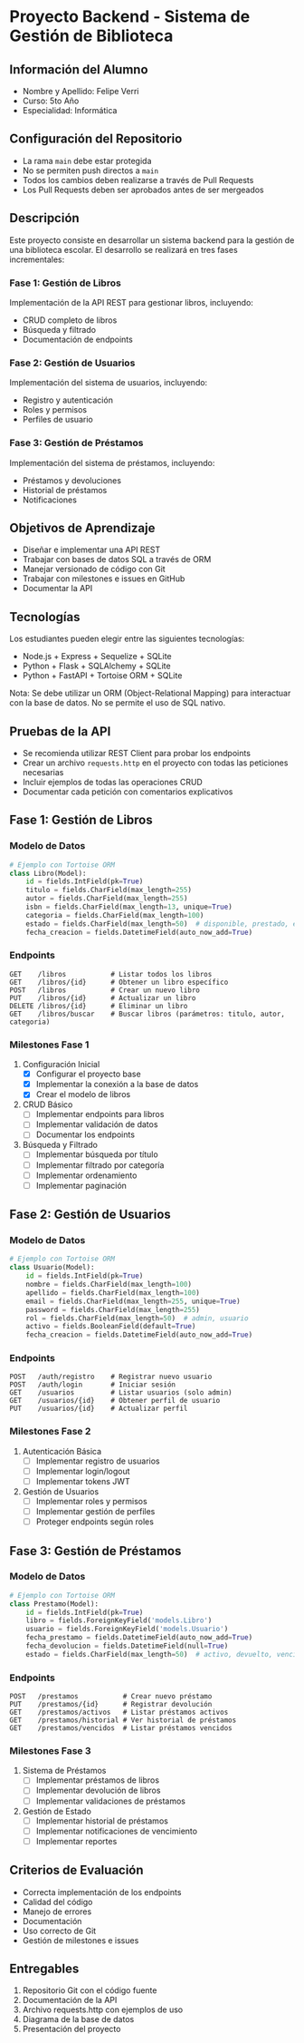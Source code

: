 # Proyecto Backend - Sistema de Gestión de Biblioteca

## Información del Alumno
- Nombre y Apellido: Felipe Verri
- Curso: 5to Año
- Especialidad: Informática

## Configuración del Repositorio
- La rama `main` debe estar protegida
- No se permiten push directos a `main`
- Todos los cambios deben realizarse a través de Pull Requests
- Los Pull Requests deben ser aprobados antes de ser mergeados

## Descripción
Este proyecto consiste en desarrollar un sistema backend para la gestión de una biblioteca escolar. El desarrollo se realizará en tres fases incrementales:

### Fase 1: Gestión de Libros
Implementación de la API REST para gestionar libros, incluyendo:
- CRUD completo de libros
- Búsqueda y filtrado
- Documentación de endpoints

### Fase 2: Gestión de Usuarios
Implementación del sistema de usuarios, incluyendo:
- Registro y autenticación
- Roles y permisos
- Perfiles de usuario

### Fase 3: Gestión de Préstamos
Implementación del sistema de préstamos, incluyendo:
- Préstamos y devoluciones
- Historial de préstamos
- Notificaciones

## Objetivos de Aprendizaje
- Diseñar e implementar una API REST
- Trabajar con bases de datos SQL a través de ORM
- Manejar versionado de código con Git
- Trabajar con milestones e issues en GitHub
- Documentar la API

## Tecnologías
Los estudiantes pueden elegir entre las siguientes tecnologías:
- Node.js + Express + Sequelize + SQLite
- Python + Flask + SQLAlchemy + SQLite
- Python + FastAPI + Tortoise ORM + SQLite

Nota: Se debe utilizar un ORM (Object-Relational Mapping) para interactuar con la base de datos. No se permite el uso de SQL nativo.

## Pruebas de la API
- Se recomienda utilizar REST Client para probar los endpoints
- Crear un archivo `requests.http` en el proyecto con todas las peticiones necesarias
- Incluir ejemplos de todas las operaciones CRUD
- Documentar cada petición con comentarios explicativos

## Fase 1: Gestión de Libros

### Modelo de Datos
```python
# Ejemplo con Tortoise ORM
class Libro(Model):
    id = fields.IntField(pk=True)
    titulo = fields.CharField(max_length=255)
    autor = fields.CharField(max_length=255)
    isbn = fields.CharField(max_length=13, unique=True)
    categoria = fields.CharField(max_length=100)
    estado = fields.CharField(max_length=50)  # disponible, prestado, etc.
    fecha_creacion = fields.DatetimeField(auto_now_add=True)
```

### Endpoints
```
GET    /libros           # Listar todos los libros
GET    /libros/{id}      # Obtener un libro específico
POST   /libros           # Crear un nuevo libro
PUT    /libros/{id}      # Actualizar un libro
DELETE /libros/{id}      # Eliminar un libro
GET    /libros/buscar    # Buscar libros (parámetros: titulo, autor, categoria)
```

### Milestones Fase 1
1. Configuración Inicial
   - [x] Configurar el proyecto base
   - [x] Implementar la conexión a la base de datos
   - [x] Crear el modelo de libros

2. CRUD Básico
   - [ ] Implementar endpoints para libros
   - [ ] Implementar validación de datos
   - [ ] Documentar los endpoints

3. Búsqueda y Filtrado
   - [ ] Implementar búsqueda por título
   - [ ] Implementar filtrado por categoría
   - [ ] Implementar ordenamiento
   - [ ] Implementar paginación

## Fase 2: Gestión de Usuarios

### Modelo de Datos
```python
# Ejemplo con Tortoise ORM
class Usuario(Model):
    id = fields.IntField(pk=True)
    nombre = fields.CharField(max_length=100)
    apellido = fields.CharField(max_length=100)
    email = fields.CharField(max_length=255, unique=True)
    password = fields.CharField(max_length=255)
    rol = fields.CharField(max_length=50)  # admin, usuario
    activo = fields.BooleanField(default=True)
    fecha_creacion = fields.DatetimeField(auto_now_add=True)
```

### Endpoints
```
POST   /auth/registro    # Registrar nuevo usuario
POST   /auth/login       # Iniciar sesión
GET    /usuarios         # Listar usuarios (solo admin)
GET    /usuarios/{id}    # Obtener perfil de usuario
PUT    /usuarios/{id}    # Actualizar perfil
```

### Milestones Fase 2
1. Autenticación Básica
   - [ ] Implementar registro de usuarios
   - [ ] Implementar login/logout
   - [ ] Implementar tokens JWT

2. Gestión de Usuarios
   - [ ] Implementar roles y permisos
   - [ ] Implementar gestión de perfiles
   - [ ] Proteger endpoints según roles

## Fase 3: Gestión de Préstamos

### Modelo de Datos
```python
# Ejemplo con Tortoise ORM
class Prestamo(Model):
    id = fields.IntField(pk=True)
    libro = fields.ForeignKeyField('models.Libro')
    usuario = fields.ForeignKeyField('models.Usuario')
    fecha_prestamo = fields.DatetimeField(auto_now_add=True)
    fecha_devolucion = fields.DatetimeField(null=True)
    estado = fields.CharField(max_length=50)  # activo, devuelto, vencido
```

### Endpoints
```
POST   /prestamos           # Crear nuevo préstamo
PUT    /prestamos/{id}      # Registrar devolución
GET    /prestamos/activos   # Listar préstamos activos
GET    /prestamos/historial # Ver historial de préstamos
GET    /prestamos/vencidos  # Listar préstamos vencidos
```

### Milestones Fase 3
1. Sistema de Préstamos
   - [ ] Implementar préstamos de libros
   - [ ] Implementar devolución de libros
   - [ ] Implementar validaciones de préstamos

2. Gestión de Estado
   - [ ] Implementar historial de préstamos
   - [ ] Implementar notificaciones de vencimiento
   - [ ] Implementar reportes

## Criterios de Evaluación
- Correcta implementación de los endpoints
- Calidad del código
- Manejo de errores
- Documentación
- Uso correcto de Git
- Gestión de milestones e issues

## Entregables
1. Repositorio Git con el código fuente
2. Documentación de la API
3. Archivo requests.http con ejemplos de uso
4. Diagrama de la base de datos
5. Presentación del proyecto

